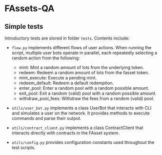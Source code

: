# FAssets-QA

## Simple tests

Introductory tests are stored in folder `tests`.
Contents include:

  - `flow.py` implements different flows of user actions. 
    When running the script, multiple user bots operate in parallel, each repeatedly selecting a random action from the following:
    - mint: Mint a random amount of lots from the underlying token.
    - redeem: Redeem a random amount of lots from the fasset token.
    - mint_execute: Execute a pending mint.
    - redeem_default: Redeem a default redemption.
    - enter_pool: Enter a random pool with a random possible amount.
    - exit_pool: Exit a random (valid) pool with a random possible amount.
    - withdraw_pool_fees: Withdraw the fees from a random (valid) pool.

  - `utils/user_bot.py` implements a class UserBot that interacts with CLI and simulates a user on the network.
    It provides methods to execute commands and parse their output.

  - `utils/contract_client.py` implements a class ContractClient that interacts directly with contracts in the FAsset system.

  - `utils/config.py` provides configuration constants used throughout the test scripts.
